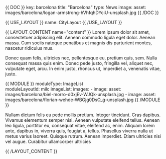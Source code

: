 {{ DOC }}
key: barcelona
title: "Barcelona"
type: News
image:
  asset: images/barcelona/logan-armstrong-hVhfqhDYciU-unsplash.jpg
{{ /DOC }}

{{ USE_LAYOUT }}
  name: CityLayout
{{ /USE_LAYOUT }}

{{ LAYOUT_CONTENT name="content" }}
Lorem ipsum dolor sit amet, consectetuer adipiscing elit. Aenean commodo ligula eget dolor. Aenean massa. Cum sociis natoque penatibus et magnis dis parturient montes, nascetur ridiculus mus.

Donec quam felis, ultricies nec, pellentesque eu, pretium quis, sem. Nulla consequat massa quis enim. Donec pede justo, fringilla vel, aliquet nec, vulputate eget, arcu. In enim justo, rhoncus ut, imperdiet a, venenatis vitae, justo.

{{ MODULE }}
  moduleType: ImageList  
  moduleLayoutId: milc
  imageList:
    images:
        - image:
            asset: images/barcelona/biel-morro-d0xjEv-WJQk-unsplash.jpg
        - image:
            asset: images/barcelona/florian-wehde-WBGjg0DsO_g-unsplash.jpg
{{ /MODULE }}

Nullam dictum felis eu pede mollis pretium. Integer tincidunt. Cras dapibus. Vivamus elementum semper nisi. Aenean vulputate eleifend tellus. Aenean leo ligula, porttitor eu, consequat vitae, eleifend ac, enim. Aliquam lorem ante, dapibus in, viverra quis, feugiat a, tellus. Phasellus viverra nulla ut metus varius laoreet. Quisque rutrum. Aenean imperdiet. Etiam ultricies nisi vel augue. Curabitur ullamcorper ultricies

{{ /LAYOUT_CONTENT }} 

